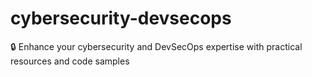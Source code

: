 # cybersecurity-devsecops
🔒 Enhance your cybersecurity and DevSecOps expertise with practical resources and code samples
